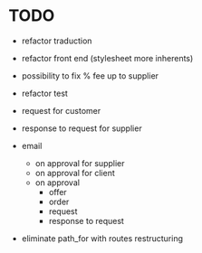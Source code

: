 # TODO

- refactor traduction

- refactor front end (stylesheet more inherents)

- possibility to fix % fee up to supplier

- refactor test

- request for customer

- response to request for supplier

- email
  - on approval for supplier
  - on approval for client
  - on approval
    - offer
    - order
    - request
    - response to request

- eliminate path_for with routes restructuring
